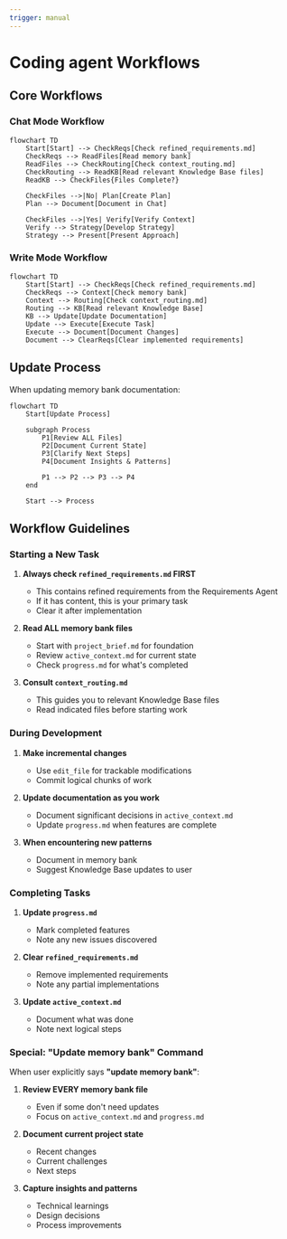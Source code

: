 ```yaml
---
trigger: manual
---
```


# Coding agent Workflows

## Core Workflows

### Chat Mode Workflow

```mermaid
flowchart TD
    Start[Start] --> CheckReqs[Check refined_requirements.md]
    CheckReqs --> ReadFiles[Read memory bank]
    ReadFiles --> CheckRouting[Check context_routing.md]
    CheckRouting --> ReadKB[Read relevant Knowledge Base files]
    ReadKB --> CheckFiles{Files Complete?}

    CheckFiles -->|No| Plan[Create Plan]
    Plan --> Document[Document in Chat]

    CheckFiles -->|Yes| Verify[Verify Context]
    Verify --> Strategy[Develop Strategy]
    Strategy --> Present[Present Approach]
```

### Write Mode Workflow

```mermaid
flowchart TD
    Start[Start] --> CheckReqs[Check refined_requirements.md]
    CheckReqs --> Context[Check memory bank]
    Context --> Routing[Check context_routing.md]
    Routing --> KB[Read relevant Knowledge Base]
    KB --> Update[Update Documentation]
    Update --> Execute[Execute Task]
    Execute --> Document[Document Changes]
    Document --> ClearReqs[Clear implemented requirements]
```

## Update Process

When updating memory bank documentation:

```mermaid
flowchart TD
    Start[Update Process]
    
    subgraph Process
        P1[Review ALL Files]
        P2[Document Current State]
        P3[Clarify Next Steps]
        P4[Document Insights & Patterns]
        
        P1 --> P2 --> P3 --> P4
    end
    
    Start --> Process
```

## Workflow Guidelines

### Starting a New Task

1. **Always check `refined_requirements.md` FIRST**
   - This contains refined requirements from the Requirements Agent
   - If it has content, this is your primary task
   - Clear it after implementation

2. **Read ALL memory bank files**
   - Start with `project_brief.md` for foundation
   - Review `active_context.md` for current state
   - Check `progress.md` for what's completed

3. **Consult `context_routing.md`**
   - This guides you to relevant Knowledge Base files
   - Read indicated files before starting work

### During Development

1. **Make incremental changes**
   - Use `edit_file` for trackable modifications
   - Commit logical chunks of work

2. **Update documentation as you work**
   - Document significant decisions in `active_context.md`
   - Update `progress.md` when features are complete

3. **When encountering new patterns**
   - Document in memory bank
   - Suggest Knowledge Base updates to user

### Completing Tasks

1. **Update `progress.md`**
   - Mark completed features
   - Note any new issues discovered

2. **Clear `refined_requirements.md`**
   - Remove implemented requirements
   - Note any partial implementations

3. **Update `active_context.md`**
   - Document what was done
   - Note next logical steps

### Special: "Update memory bank" Command

When user explicitly says **"update memory bank"**:

1. **Review EVERY memory bank file**
   - Even if some don't need updates
   - Focus on `active_context.md` and `progress.md`

2. **Document current project state**
   - Recent changes
   - Current challenges
   - Next steps

3. **Capture insights and patterns**
   - Technical learnings
   - Design decisions
   - Process improvements
